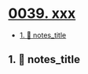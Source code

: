 # [0039. xxx](https://github.com/Tdahuyou/TNotes.nodejs/tree/main/notes/0039.%20xxx)

<!-- region:toc -->

- [1. 📒 notes_title](#1--notes_title)

<!-- endregion:toc -->

## 1. 📒 notes_title
